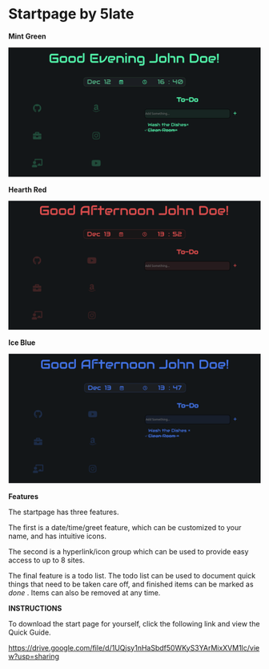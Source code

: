 # Startpage by 5late

**Mint Green**

![Screenshot](imgs/fullview.png)

**Hearth Red**

![Screenshot](imgs/hearthred.png)

**Ice Blue**

![Screenshot](imgs/iceblue.png)


**Features** 


The startpage has three features.

The first is a date/time/greet feature, which can be customized to your name, and has intuitive icons.

The second is a hyperlink/icon group which can be used to provide easy access to up to 8 sites. 

The final feature is a todo list. The todo list can be used to document quick things that need to be taken care off, and finished items can be marked as *done* . Items can also be removed at any time.


**INSTRUCTIONS**

To download the start page for yourself, click the following link and view the Quick Guide.

https://drive.google.com/file/d/1UQjsy1nHaSbdf50WKyS3YArMixXVM1lc/view?usp=sharing

